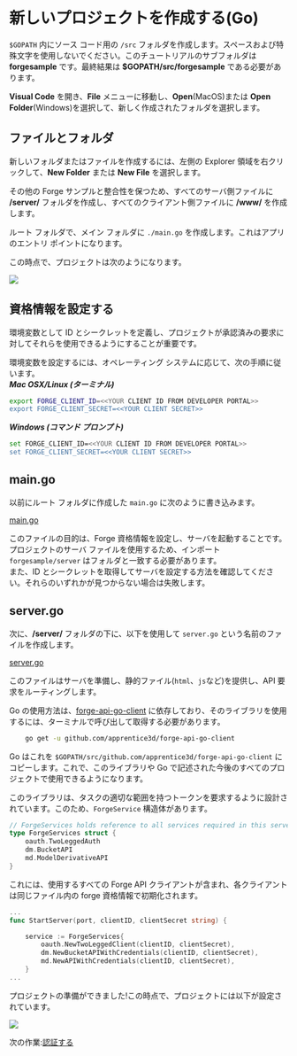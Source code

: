 # 新しいプロジェクトを作成する(Go)

`$GOPATH` 内にソース コード用の `/src` フォルダを作成します。スペースおよび特殊文字を使用しないでください。このチュートリアルのサブフォルダは **forgesample** です。最終結果は **$GOPATH/src/forgesample** である必要があります。

**Visual Code** を開き、**File** メニューに移動し、**Open**(MacOS)または **Open Folder**(Windows)を選択して、新しく作成されたフォルダを選択します。 


## ファイルとフォルダ

新しいフォルダまたはファイルを作成するには、左側の Explorer 領域を右クリックして、**New Folder** または **New File** を選択します。

その他の Forge サンプルと整合性を保つため、すべてのサーバ側ファイルに **/server/** フォルダを作成し、すべてのクライアント側ファイルに **/www/** を作成します。

ルート フォルダで、メイン フォルダに `./main.go` を作成します。これはアプリのエントリ ポイントになります。
	
この時点で、プロジェクトは次のようになります。

![](_media/go/vs_code_explorer.png) 


## 資格情報を設定する

環境変数として ID とシークレットを定義し、プロジェクトが承認済みの要求に対してそれらを使用できるようにすることが重要です。

環境変数を設定するには、オペレーティング システムに応じて、次の手順に従います。    
***Mac OSX/Linux (ターミナル)***

```bash
export FORGE_CLIENT_ID=<<YOUR CLIENT ID FROM DEVELOPER PORTAL>>
export FORGE_CLIENT_SECRET=<<YOUR CLIENT SECRET>>
```    

***Windows (コマンド プロンプト)***

```bash
set FORGE_CLIENT_ID=<<YOUR CLIENT ID FROM DEVELOPER PORTAL>>
set FORGE_CLIENT_SECRET=<<YOUR CLIENT SECRET>>
```

## main.go

以前にルート フォルダに作成した `main.go` に次のように書き込みます。

[main.go](_snippets/viewmodels/go/main.go ':include :type=code go')

このファイルの目的は、Forge 資格情報を設定し、サーバを起動することです。    
プロジェクトのサーバ ファイルを使用するため、インポート `forgesample/server` はフォルダと一致する必要があります。  
また、ID とシークレットを取得してサーバを設定する方法を確認してください。それらのいずれかが見つからない場合は失敗します。

## server.go

次に、**/server/** フォルダの下に、以下を使用して `server.go` という名前のファイルを作成します。

[server.go](_snippets/viewmodels/go/server.go ':include :type=code go')

このファイルはサーバを準備し、静的ファイル(`html`、`js`など)を提供し、API 要求をルーティングします。

Go の使用方法は、[forge-api-go-client](https://github.com/apprentice3d/forge-api-go-client) に依存しており、そのライブラリを使用するには、ターミナルで呼び出して取得する必要があります。

```bash
	go get -u github.com/apprentice3d/forge-api-go-client
```

Go はこれを `$GOPATH/src/github.com/apprentice3d/forge-api-go-client` にコピーします。これで、このライブラリや Go で記述された今後のすべてのプロジェクトで使用できるようになります。

このライブラリは、タスクの適切な範囲を持つトークンを要求するように設計されています。このため、`ForgeService` 構造体があります。

```go
// ForgeServices holds reference to all services required in this server
type ForgeServices struct {
	oauth.TwoLeggedAuth
	dm.BucketAPI
	md.ModelDerivativeAPI
}

```
これには、使用するすべての Forge API クライアントが含まれ、各クライアントは同じファイル内の forge 資格情報で初期化されます。

```go
...
func StartServer(port, clientID, clientSecret string) {

	service := ForgeServices{
		oauth.NewTwoLeggedClient(clientID, clientSecret),
		dm.NewBucketAPIWithCredentials(clientID, clientSecret),
		md.NewAPIWithCredentials(clientID, clientSecret),
	}
...
```



プロジェクトの準備ができました!この時点で、プロジェクトには以下が設定されています。

![](_media/go/vs_code_project.png) 


次の作業:[認証する](/ja-JP/oauth/2legged/)